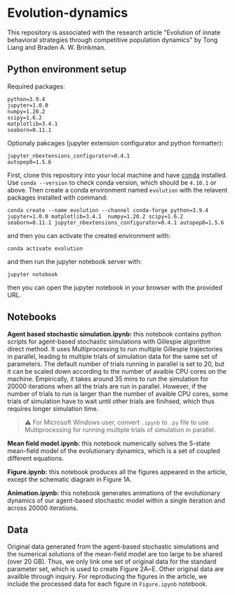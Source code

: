 # Evolution-dynamics
This repository is associated with the research article "Evolution of innate behavioral strategies through competitive population dynamics" by Tong Liang and Braden A. W. Brinkman.

## Python environment setup
Required packages:
```
python=3.9.4
jupyter=1.0.0
numpy=1.20.2
scipy=1.6.2
matplotlib=3.4.1
seaborn=0.11.1
```
Optionaly pakcages (jupyter extension configurator and python formatter):
```
jupyter_nbextensions_configurator=0.4.1
autopep8=1.5.6
```
First, clone this repository into your local machine and have [conda](https://docs.conda.io/en/latest/miniconda.html) installed.
Use `conda --version` to check conda version, which should be `4.10.1` or above.
Then create a conda environment named `evolution` with the relavent packages installed with command:
```
conda create --name evolution --channel conda-forge python=3.9.4 jupyter=1.0.0 matplotlib=3.4.1  numpy=1.20.2 scipy=1.6.2 seaborn=0.11.1 jupyter_nbextensions_configurator=0.4.1 autopep8=1.5.6 
```
and then you can activate the created environment with:
```
conda activate evolution
```
and then run the jupyter notebook server with:
```
jupyter notebook
```
then you can open the jupyter notebook in your browser with the provided URL.

## Notebooks
**Agent based stochastic simulation.ipynb:** this notebook contains python scripts for agent-based stochastic simulations with Gillespie algorithm direct method. It uses Multiprocessing to run multiple Gillespie trajectories in parallel, leading to multiple trials of simulation data for the same set of parameters. The default number of trials running in parallel is set to 20, but it can be scaled down according to the number of avaible CPU cores on the machine. Empirically, it takes around 35 mins to run the simulation for 20000 iterations when all the trials are run in parallel. However, if the number of trials to run is larger than the number of avaible CPU cores, some trials of simulation have to wait until other trials are finihsed, which thus requires longer simulation time.
> :warning: For Microsoft Windows user, convert `.ipynb` to `.py` file to use Multiprocessing for running multiple trials of simulation in parallel.

**Mean field model.ipynb:** this notebook numerically solves the 5-state mean-field model of the evolutionary dynamics, which is a set of coupled different equations. 

**Figure.ipynb:** this notebook produces all the figures appeared in the article, except the schematic diagram in Figure 1A.

**Animation.ipynb:** this notebook generates animations of the evolutionary dynamics of our agent-based stochastic model within a single iteration and across 20000 iterations.

## Data
Original data generated from the agent-based stochastic simulations and the numerical solutions of the mean-field model are too large to be shared (over 20 GB). Thus, we only link one set of original data for the standard parameter set, which is used to create Figure 2A~E. Other original data are availble through inquiry. For reproducing the figures in the article, we include the processed data for each figure in `Figure.ipynb` notebook.
